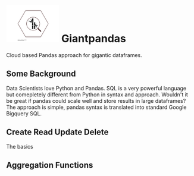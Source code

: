 # <img src="/other/giantpandas_logo.svg" alt="alt text" height="100"> Giantpandas 
Cloud based Pandas approach for gigantic dataframes.




## Some Background
Data Scientists love Python and Pandas. SQL is a very powerful language but comepletely different from Python in syntax and approach. Wouldn't it be great if pandas could scale well and store results in large dataframes? The approach is simple, pandas syntax is translated into standard Google Bigquery SQL. 

## Create Read Update Delete
The basics

## Aggregation Functions


